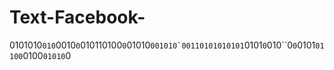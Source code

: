 # Text-Facebook-
0101010`010`0010`0`010110100`0`01010``001010`00110101010101``0101`0`010``0`0`0101`01100`0100`01010`0
